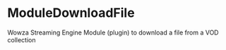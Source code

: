 # ModuleDownloadFile
Wowza Streaming Engine Module (plugin) to download a file from a VOD collection
